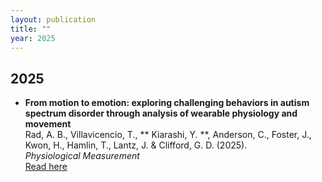 ```yaml
---
layout: publication
title: ""
year: 2025
---
```


## 2025 
- **From motion to emotion: exploring challenging behaviors in autism spectrum disorder through analysis of wearable physiology and movement**  
   Rad, A. B., Villavicencio, T., ** Kiarashi, Y. **, Anderson, C., Foster, J., Kwon, H., Hamlin, T., Lantz, J. & Clifford, G. D. (2025).  
   *Physiological Measurement*  
   [Read here](https://iopscience.iop.org/article/10.1088/1361-6579/ada51b/meta)
